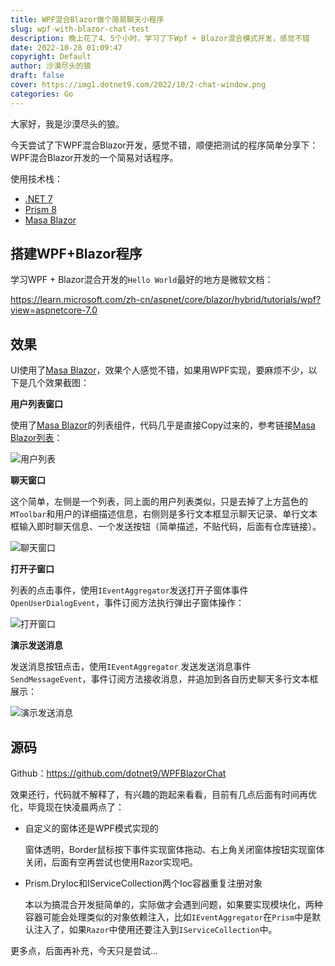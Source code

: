 ```yaml
---
title: WPF混合Blazor做个简易聊天小程序
slug: wpf-with-blazor-chat-test
description: 晚上花了4、5个小时，学习了下Wpf + Blazor混合模式开发，感觉不错
date: 2022-10-28 01:09:47
copyright: Default
author: 沙漠尽头的狼
draft: false
cover: https://img1.dotnet9.com/2022/10/2-chat-window.png
categories: Go
---
```


大家好，我是沙漠尽头的狼。

今天尝试了下WPF混合Blazor开发，感觉不错，顺便把测试的程序简单分享下：WPF混合Blazor开发的一个简易对话程序。

使用技术栈：

- [.NET 7](https://learn.microsoft.com/zh-cn/aspnet/core/blazor/hybrid/tutorials/wpf?view=aspnetcore-7.0)
- [Prism 8](https://github.com/PrismLibrary/Prism)
- [Masa Blazor](https://blazor.masastack.com/)

## 搭建WPF+Blazor程序

学习WPF + Blazor混合开发的`Hello World`最好的地方是微软文档：

https://learn.microsoft.com/zh-cn/aspnet/core/blazor/hybrid/tutorials/wpf?view=aspnetcore-7.0

## 效果

UI使用了[Masa Blazor](https://blazor.masastack.com/)，效果个人感觉不错，如果用WPF实现，要麻烦不少，以下是几个效果截图：

**用户列表窗口**

使用了[Masa Blazor](https://blazor.masastack.com/)的列表组件，代码几乎是直接Copy过来的，参考链接[Masa Blazor列表](https://blazor.masastack.com/components/lists)：



![用户列表](https://img1.dotnet9.com/2022/10/1-main-window.png)

**聊天窗口**

这个简单，左侧是一个列表，同上面的用户列表类似，只是去掉了上方蓝色的`MToolbar`和用户的详细描述信息，右侧则是多行文本框显示聊天记录、单行文本框输入即时聊天信息、一个发送按钮（简单描述，不贴代码，后面有仓库链接）。

![聊天窗口](https://img1.dotnet9.com/2022/10/2-chat-window.png)

**打开子窗口**

列表的点击事件，使用`IEventAggregator`发送打开子窗体事件 `OpenUserDialogEvent`，事件订阅方法执行弹出子窗体操作：

![打开窗口](https://img1.dotnet9.com/2022/10/3-open-child-window.gif)

**演示发送消息**

发送消息按钮点击，使用`IEventAggregator` 发送发送消息事件`SendMessageEvent`，事件订阅方法接收消息，并追加到各自历史聊天多行文本框展示：

![演示发送消息](https://img1.dotnet9.com/2022/10/4-send-message.gif)

## 源码

Github：https://github.com/dotnet9/WPFBlazorChat

效果还行，代码就不解释了，有兴趣的跑起来看看，目前有几点后面有时间再优化，毕竟现在快凌晨两点了：

- 自定义的窗体还是WPF模式实现的

  窗体透明，Border鼠标按下事件实现窗体拖动、右上角关闭窗体按钮实现窗体关闭，后面有空再尝试也使用Razor实现吧。

- Prism.DryIoc和IServiceCollection两个Ioc容器重复注册对象

  本以为搞混合开发挺简单的，实际做才会遇到问题，如果要实现模块化，两种容器可能会处理类似的对象依赖注入，比如`IEventAggregator`在`Prism`中是默认注入了，如果`Razor`中使用还要注入到`IServiceCollection`中。

更多点，后面再补充，今天只是尝试...
